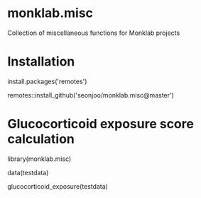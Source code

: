 # monklab.misc
Collection of miscellaneous functions for Monklab projects

# Installation

install.packages('remotes')

remotes::install_github('seonjoo/monklab.misc@master')

# Glucocorticoid exposure score calculation

library(monklab.misc)

data(testdata)

glucocorticoid_exposure(testdata)

